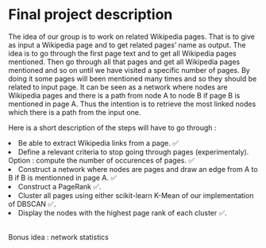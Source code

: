  <h1>Final project description </h1>

  The idea of our group is to work on related Wikipedia pages. That is to give as input a Wikipedia page and to get related pages’ name as output. 
The idea is to go through the first page text and to get all Wikipedia pages mentioned. 
Then go through all that pages and get all Wikipedia pages mentioned and so on until we have visited a specific number of pages. 
By doing it some pages will been mentioned many times and so they should be related to input page. 
It can be seen as a network where nodes are Wikipedia pages and there is a path from node A to node B if page B is mentioned in page A. 
Thus the intention is to retrieve the most linked nodes which there is a path from the input one.

  Here is a short description of the steps will have to go through :
<li>Be able to extract Wikipedia links from a page. &#9989;</li>
<li>Define a relevant criteria to stop going through pages (experimentaly). Option : compute the number of occurences of pages. &#9989;</li>
<li>Construct a network where nodes are pages and draw an edge from A to B if B is mentionned in page A. &#9989; </li>
<li>Construct a PageRank &#9989;.</li>
<li>Cluster all pages using either scikit-learn K-Mean of our implementation of DBSCAN &#9989;.</li>
<li>Display the nodes with the highest page rank of each cluster &#9989;.</li>

<br>Bonus idea : network statistics
